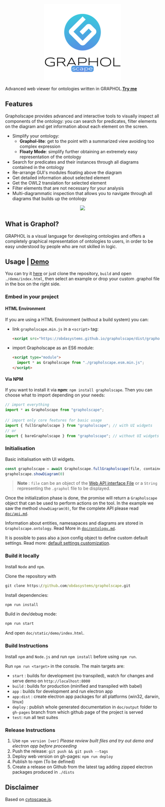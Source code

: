<p style="margin:auto; max-width:250px" align="center">
  <img width="250px" src="https://github.com/obdasystems/grapholscape/raw/develop/app/assets/logo.png">
</p>

Advanced web viewer for ontologies written in GRAPHOL.[**Try me**](https://obdasystems.github.io/grapholscape/)

## Features
Grapholscape provides advanced and interactive tools to visually inspect all components of the ontology: you can search for predicates, filter elements on the diagram and get information about each element on the screen.

* Simplify your ontology:
  * **Graphol-lite**: get to the point with a summarized view avoiding too complex expression
  * **Floaty Mode**: simplify further obtaining an extremely easy representation of the ontology
* Search for predicates and their instances through all diagrams contained in the ontology
* Re-arrange GUI's modules floating above the diagram
* Get detailed information about selected element
* Get the OWL2 translation for selected element
* Filter elements that are not necessary for your analysis
* Multi-diagrammatic inspection that allows you to navigate through all diagrams that builds up the ontology

<p align="center">
  <img src="https://github.com/obdasystems/grapholscape/blob/master/doc/static/assets/img/demo.gif" />
</p>

## What is Graphol?
GRAPHOL is a visual language for developing ontologies and offers a completely graphical representation of ontologies to users, in order to be easy understood by people who are not skilled in logic.

## Usage | [Demo](https://obdasystems.github.io/grapholscape/)
You can try it [here](https://obdasystems.github.io/grapholscape/) or just clone the repository, `build` and open `./demo/index.html`, then select an example or drop your custom .graphol file in the box on the right side.

### Embed in your project

#### HTML Environment
If you are using a HTML Environment (without a build system) you can:

- link `grapholscape.min.js` in a `<script>` tag:

  ```html
  <script src="https://obdasystems.github.io/grapholscape/dist/grapholscape.min.js" type="text/javascript" ></script>
  ```

- import Grapholscape as an ES6 module:

  ```html
  <script type="module">
    import * as Grapholscape from "./grapholscape.esm.min.js";
  </script>
  ```

#### Via NPM
If you want to install it via **npm**: `npm install grapholscape`.
Then you can choose what to import depending on your needs:
```js
// import everything
import * as Grapholscape from "grapholscape";

// import only core features for basic usage
import { fullGrapholscape } from "grapholscape"; // with UI widgets
// or
import { bareGrapholscape } from "grapholscape"; // without UI widgets
```

### Initialisation
Basic initialisation with UI widgets.
```js
const grapholscape = await Grapholscape.fullGrapholscape(file, container)
grapholscape.showDiagram(0)
```
> **Note** : `file` can be an object of the [Web API interface File](https://developer.mozilla.org/en-US/docs/Web/API/File) or a `String` representing the `.graphol` file to be displayed.

Once the initialization phase is done, the promise will return a `Grapholscape` object that can be used to perform actions on the tool.
In the example we saw the method `showDiagram(0)`, for the complete API please read [`doc/api.md`](https://obdasystems.github.io/grapholscape/Grapholscape.html).

Information about entities, namesapaces and diagrams are stored in `Grapholscape.ontology`. Read More in [`doc/ontology.md`](https://obdasystems.github.io/grapholscape/Ontology.html).

It is possible to pass also a json config object to define custom default settings. Read more: [default settings customization](https://github.com/obdasystems/grapholscape/tutorial-Settings.html).

### Build it locally
Install `Node` and `npm`.

Clone the repository with
```cmd
git clone https://github.com/obdasystems/grapholscape.git
```

Install dependencies:
```cmd
npm run install
```

Build in dev/debug mode:
```cmd
npm run start
```
And open `doc/static/demo/index.html`.

### Build Instructions
Install `npm` and `Node.js` and run `npm install` before using `npm run`.

Run `npm run <target>` in the console. The main targets are:

- `start` : builds for development (no transpiled), watch for changes and serve demo on `http://localhost:8000`
- `build` : builds for production (minified and transpiled with babel)
- `app` : builds for development and run electron app
- `app:dist` : create electron app packages for all platforms (win32, darwin, linux)
- `deploy` : publish whole generated documentation in `doc/output` folder to `gh-pages` branch from which github page of the project is served
- `test`: run all test suites

### Release Instructions
1. Use `npm version [ver]`
    *Please review built files and try out demo and electron app before proceeding*
2. Push the release: `git push && git push --tags`
3. Deploy web version on gh-pages: `npm run deploy`
4. Publish to npm (To be defined)
5. Create a release on Github from the latest tag adding zipped electron packages produced in `./dists`

## Disclaimer
Based on [cytoscape.js](http://js.cytoscape.org).
